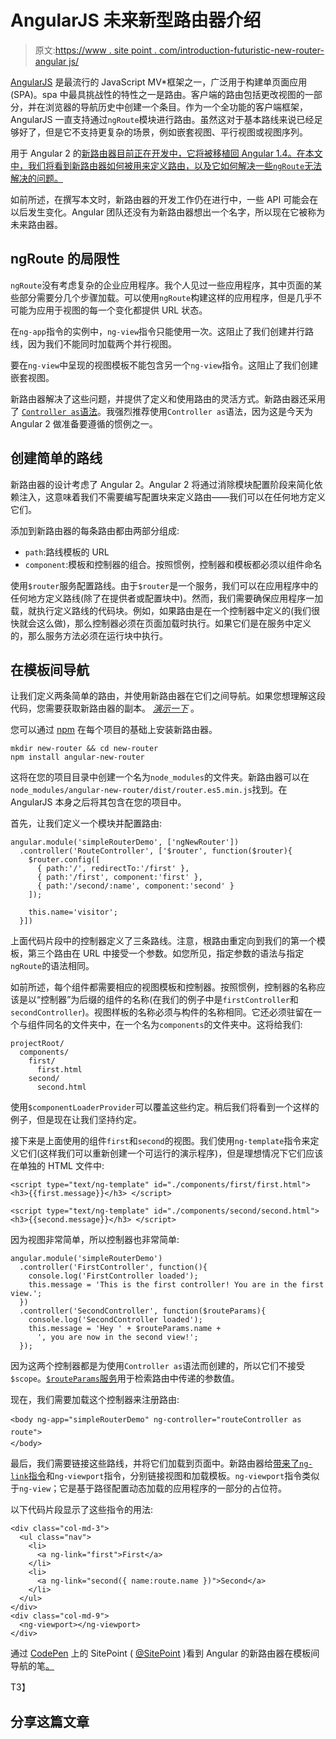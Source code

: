# AngularJS 未来新型路由器介绍

> 原文:[https://www . site point . com/introduction-futuristic-new-router-angular js/](https://www.sitepoint.com/introduction-futuristic-new-router-angularjs/)

[AngularJS](https://angularjs.org/) 是最流行的 JavaScript MV*框架之一，广泛用于构建单页面应用(SPA)。spa 中最具挑战性的特性之一是路由。客户端的路由包括更改视图的一部分，并在浏览器的导航历史中创建一个条目。作为一个全功能的客户端框架，AngularJS 一直支持通过`ngRoute`模块进行路由。虽然这对于基本路线来说已经足够好了，但是它不支持更复杂的场景，例如嵌套视图、平行视图或视图序列。

用于 Angular 2 的[新路由器目前正在开发中，它将被移植回 Angular 1.4。在本文中，我们将看到新路由器如何被用来定义路由，以及它如何解决一些`ngRoute`无法解决的问题。](https://github.com/angular/router)

如前所述，在撰写本文时，新路由器的开发工作仍在进行中，一些 API 可能会在以后发生变化。Angular 团队还没有为新路由器想出一个名字，所以现在它被称为未来路由器。

## ngRoute 的局限性

`ngRoute`没有考虑复杂的企业应用程序。我个人见过一些应用程序，其中页面的某些部分需要分几个步骤加载。可以使用`ngRoute`构建这样的应用程序，但是几乎不可能为应用于视图的每一个变化都提供 URL 状态。

在`ng-app`指令的实例中，`ng-view`指令只能使用一次。这阻止了我们创建并行路线，因为我们不能同时加载两个并行视图。

要在`ng-view`中呈现的视图模板不能包含另一个`ng-view`指令。这阻止了我们创建嵌套视图。

新路由器解决了这些问题，并提供了定义和使用路由的灵活方式。新路由器还采用了 [`Controller as`语法](http://toddmotto.com/digging-into-angulars-controller-as-syntax/)。我强烈推荐使用`Controller as`语法，因为这是今天为 Angular 2 做准备要遵循的惯例之一。

## 创建简单的路线

新路由器的设计考虑了 Angular 2。Angular 2 将通过消除模块配置阶段来简化依赖注入，这意味着我们不需要编写配置块来定义路由——我们可以在任何地方定义它们。

添加到新路由器的每条路由都由两部分组成:

*   `path`:路线模板的 URL
*   `component`:模板和控制器的组合。按照惯例，控制器和模板都必须以组件命名

使用`$router`服务配置路线。由于`$router`是一个服务，我们可以在应用程序中的任何地方定义路线(除了在提供者或配置块中)。然而，我们需要确保应用程序一加载，就执行定义路线的代码块。例如，如果路由是在一个控制器中定义的(我们很快就会这么做)，那么控制器必须在页面加载时执行。如果它们是在服务中定义的，那么服务方法必须在运行块中执行。

## 在模板间导航

让我们定义两条简单的路由，并使用新路由器在它们之间导航。如果您想理解这段代码，您需要获取新路由器的副本。 *[演示一下](#)* 。

您可以通过 [npm](https://www.sitepoint.com/beginners-guide-node-package-manager/) 在每个项目的基础上安装新路由器。

```
mkdir new-router && cd new-router
npm install angular-new-router
```

这将在您的项目目录中创建一个名为`node_modules`的文件夹。新路由器可以在`node_modules/angular-new-router/dist/router.es5.min.js`找到。在 AngularJS 本身之后将其包含在您的项目中。

首先，让我们定义一个模块并配置路由:

```
angular.module('simpleRouterDemo', ['ngNewRouter'])
  .controller('RouteController', ['$router', function($router){
    $router.config([
      { path:'/', redirectTo:'/first' },
      { path:'/first', component:'first' },
      { path:'/second/:name', component:'second' }
    ]);

    this.name='visitor';
  }])
```

上面代码片段中的控制器定义了三条路线。注意，根路由重定向到我们的第一个模板，第三个路由在 URL 中接受一个参数。如您所见，指定参数的语法与指定`ngRoute`的语法相同。

如前所述，每个组件都需要相应的视图模板和控制器。按照惯例，控制器的名称应该是以“控制器”为后缀的组件的名称(在我们的例子中是`firstController`和`secondController`)。视图样板的名称必须与构件的名称相同。它还必须驻留在一个与组件同名的文件夹中，在一个名为`components`的文件夹中。这将给我们:

```
projectRoot/
  components/
    first/
      first.html
    second/
      second.html
```

使用`$componentLoaderProvider`可以覆盖这些约定。稍后我们将看到一个这样的例子，但是现在让我们坚持约定。

接下来是上面使用的组件`first`和`second`的视图。我们使用`ng-template`指令来定义它们(这样我们可以重新创建一个可运行的演示程序)，但是理想情况下它们应该在单独的 HTML 文件中:

```
<script type="text/ng-template" id="./components/first/first.html"> <h3>{{first.message}}</h3> </script>

<script type="text/ng-template" id="./components/second/second.html"> <h3>{{second.message}}</h3> </script>
```

因为视图非常简单，所以控制器也非常简单:

```
angular.module('simpleRouterDemo')
  .controller('FirstController', function(){
    console.log('FirstController loaded');
    this.message = 'This is the first controller! You are in the first view.';
  })
  .controller('SecondController', function($routeParams){
    console.log('SecondController loaded');
    this.message = 'Hey ' + $routeParams.name + 
      ', you are now in the second view!';
  });
```

因为这两个控制器都是为使用`Controller as`语法而创建的，所以它们不接受`$scope`。[`$routeParams`服务](https://docs.angularjs.org/api/ngRoute/service/%24routeParams)用于检索路由中传递的参数值。

现在，我们需要加载这个控制器来注册路由:

```
<body ng-app="simpleRouterDemo" ng-controller="routeController as route">
</body>
```

最后，我们需要链接这些路线，并将它们加载到页面中。新路由器给[带来了`ng-link`指令](http://angular.github.io/router/getting-started#linking-to-routes)和`ng-viewport`指令，分别链接视图和加载模板。`ng-viewport`指令类似于`ng-view`；它是基于路径配置动态加载的应用程序的一部分的占位符。

以下代码片段显示了这些指令的用法:

```
<div class="col-md-3">
  <ul class="nav">
    <li>
      <a ng-link="first">First</a>
    </li>
    <li>
      <a ng-link="second({ name:route.name })">Second</a>
    </li>
  </ul>
</div>
<div class="col-md-9">
  <ng-viewport></ng-viewport>
</div>
```

通过 [CodePen](http://codepen.io) 上的 SitePoint ( [@SitePoint](http://codepen.io/SitePoint) )看到 Angular 的新路由器在模板间导航的笔[。](http://codepen.io/SitePoint/pen/Ggbbwm/)

T3】

## 分享这篇文章